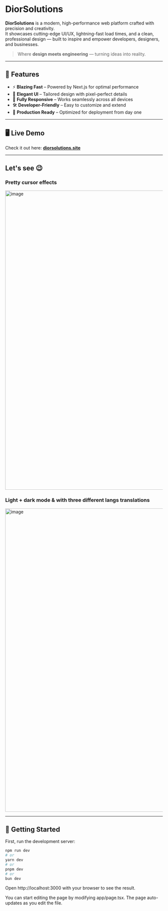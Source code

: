 # DiorSolutions

**DiorSolutions** is a modern, high-performance web platform crafted with precision and creativity.  
It showcases cutting-edge UI/UX, lightning-fast load times, and a clean, professional design — built to inspire and empower developers, designers, and businesses.

> Where **design meets engineering** — turning ideas into reality.

---

## 🌟 Features
- ⚡ **Blazing Fast** – Powered by Next.js for optimal performance
- 🎨 **Elegant UI** – Tailored design with pixel-perfect details
- 📱  **Fully Responsive** – Works seamlessly across all devices
- 🛠 **Developer-Friendly** – Easy to customize and extend
- 🚀 **Production Ready** – Optimized for deployment from day one

---

## 🖥 Live Demo
Check it out here: **[diorsolutions.site](https://diorsolutions.site)**

---

## Let's see 😉

### Pretty cursor effects
<img width="1908" height="957" alt="image" src="https://github.com/user-attachments/assets/d66755a2-6b87-489e-ab20-9b31a7d55c0d" />

### Light + dark mode & with three different langs translations
<img width="1912" height="970" alt="image" src="https://github.com/user-attachments/assets/8489bb20-8327-47a7-b36c-b28a237d69cf" />

---

## 🚀 Getting Started

First, run the development server:

```bash
npm run dev
# or
yarn dev
# or
pnpm dev
# or
bun dev
```
Open http://localhost:3000 with your browser to see the result.

You can start editing the page by modifying app/page.tsx.
The page auto-updates as you edit the file.
